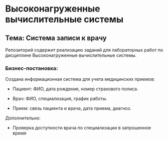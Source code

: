 # Высоконагруженные вычислительные системы 

## Тема: Система записи к врачу

Репозиторий содержит реализацию заданий для лабораторных работ по дисциплине Высоконагруженные вычислительные системы.

### Бизнес-постановка:

Создана информационная система для учета медицинских приемов:

- Пациент: ФИО, дата рождения, номер страхового полиса.

- Врач: ФИО, специализация, график работы.

- Прием: связь пациента и врача, дата приема, диагноз.

Дополнительно:

- Проверка доступности врача по специализации в запрошенное время
